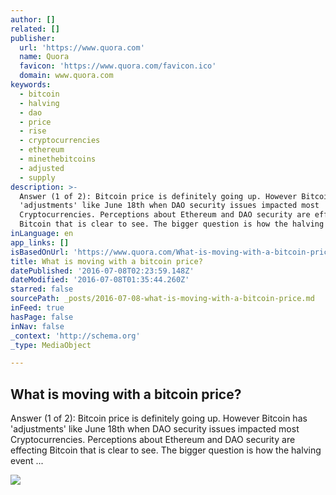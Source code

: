 ```yaml
---
author: []
related: []
publisher:
  url: 'https://www.quora.com'
  name: Quora
  favicon: 'https://www.quora.com/favicon.ico'
  domain: www.quora.com
keywords:
  - bitcoin
  - halving
  - dao
  - price
  - rise
  - cryptocurrencies
  - ethereum
  - minethebitcoins
  - adjusted
  - supply
description: >-
  Answer (1 of 2): Bitcoin price is definitely going up. However Bitcoin has
  'adjustments' like June 18th when DAO security issues impacted most
  Cryptocurrencies. Perceptions about Ethereum and DAO security are effecting
  Bitcoin that is clear to see. The bigger question is how the halving event ...
inLanguage: en
app_links: []
isBasedOnUrl: 'https://www.quora.com/What-is-moving-with-a-bitcoin-price'
title: What is moving with a bitcoin price?
datePublished: '2016-07-08T02:23:59.148Z'
dateModified: '2016-07-08T01:35:44.260Z'
starred: false
sourcePath: _posts/2016-07-08-what-is-moving-with-a-bitcoin-price.md
inFeed: true
hasPage: false
inNav: false
_context: 'http://schema.org'
_type: MediaObject

---
```

<article style=""><h1>What is moving with a bitcoin price?</h1><p>Answer (1 of 2): Bitcoin price is definitely going up. However Bitcoin has 'adjustments' like June 18th when DAO security issues impacted most Cryptocurrencies. Perceptions about Ethereum and DAO security are effecting Bitcoin that is clear to see. The bigger question is how the halving event ...</p><img src="https://qsf.ec.quoracdn.net/-images.new_grid.fb_share_default.pnge6dde9cfa6e03c43.png" /></article>